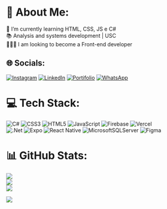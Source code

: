 # 💫 About Me:
🌱 I’m currently learning HTML, CSS, JS e C#<br>📚 
Analysis and systems development | USC<br>👩🏻‍💻 I am looking to become a Front-end developer


## 🌐 Socials:
[![Instagram](https://img.shields.io/badge/Instagram-E4405F?style=for-the-badge&logo=instagram&logoColor=white)](https://instagram.com/maahbatistaa.codes) [![LinkedIn](https://img.shields.io/badge/LinkedIn-0077B5?style=for-the-badge&logo=linkedin&logoColor=white)](https://linkedin.com/in/maahbatistaa) [![Portifolio](https://img.shields.io/badge/website-000000?style=for-the-badge&logo=About.me&logoColor=white)](https://maahbatistaa.github.io/Portifolio/) [![WhatsApp](https://img.shields.io/badge/WhatsApp-25D366?style=for-the-badge&logo=whatsapp&logoColor=white)](https://wa.me/5541991568570)

# 💻 Tech Stack:
![C#](https://img.shields.io/badge/C%23-239120?style=for-the-badge&logo=c-sharp&logoColor=white) ![CSS3](https://img.shields.io/badge/CSS3-1572B6?style=for-the-badge&logo=css3&logoColor=white) ![HTML5](https://img.shields.io/badge/HTML5-E34F26?style=for-the-badge&logo=html5&logoColor=white) ![JavaScript](https://img.shields.io/badge/JavaScript-323330?style=for-the-badge&logo=javascript&logoColor=F7DF1E) ![Firebase](https://img.shields.io/badge/firebase-ffca28?style=for-the-badge&logo=firebase&logoColor=black) ![Vercel](https://img.shields.io/badge/Vercel-000000?style=for-the-badge&logo=vercel&logoColor=white)<br> ![.Net](https://img.shields.io/badge/.NET-512BD4?style=for-the-badge&logo=dotnet&logoColor=white) ![Expo](https://img.shields.io/badge/Expo-1B1F23?style=for-the-badge&logo=expo&logoColor=white) ![React Native](https://img.shields.io/badge/React_Native-20232A?style=for-the-badge&logo=react&logoColor=61DAFB) ![MicrosoftSQLServer](https://img.shields.io/badge/Microsoft%20SQL%20Server-CC2927?style=for-the-badge&logo=microsoft%20sql%20server&logoColor=white) 	![Figma](https://img.shields.io/badge/Figma-F24E1E?style=for-the-badge&logo=figma&logoColor=white)

# 📊 GitHub Stats:
![](https://github-readme-stats.vercel.app/api/top-langs/?username=maahbatistaa&theme=highcontrast&hide_border=false&include_all_commits=false&count_private=false&layout=compact)<br>
![](https://github-readme-stats.vercel.app/api?username=maahbatistaa&theme=highcontrast&hide_border=false&include_all_commits=false&count_private=false)<br>
![](https://github-readme-streak-stats.herokuapp.com/?user=maahbatistaa&theme=highcontrast&hide_border=false)<br/>

[![](https://visitcount.itsvg.in/api?id=MaahBatistaa&icon=0&color=12)](https://visitcount.itsvg.in)
